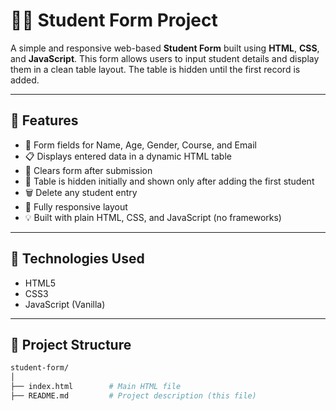 # 🧑‍🎓 Student Form Project

A simple and responsive web-based **Student Form** built using **HTML**, **CSS**, and **JavaScript**. This form allows users to input student details and display them in a clean table layout. The table is hidden until the first record is added.

---

## 🚀 Features

- 📝 Form fields for Name, Age, Gender, Course, and Email
- 📋 Displays entered data in a dynamic HTML table
- 🧼 Clears form after submission
- 👀 Table is hidden initially and shown only after adding the first student
- 🗑️ Delete any student entry
- 📱 Fully responsive layout
- 💡 Built with plain HTML, CSS, and JavaScript (no frameworks)

---

## 🔧 Technologies Used

- HTML5
- CSS3
- JavaScript (Vanilla)

---

## 📂 Project Structure

```bash
student-form/
│
├── index.html        # Main HTML file
├── README.md         # Project description (this file)
